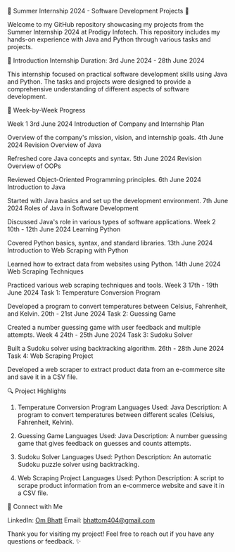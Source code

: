 🌟 Summer Internship 2024 - Software Development Projects 🌟

Welcome to my GitHub repository showcasing my projects from the Summer Internship 2024 at Prodigy Infotech. This repository includes my hands-on experience with Java and Python through various tasks and projects.

🚀 Introduction
Internship Duration: 3rd June 2024 - 28th June 2024

This internship focused on practical software development skills using Java and Python. The tasks and projects were designed to provide a comprehensive understanding of different aspects of software development.

📝 Week-by-Week Progress

Week 1
3rd June 2024
Introduction of Company and Internship Plan

Overview of the company's mission, vision, and internship goals.
4th June 2024
Revision Overview of Java

Refreshed core Java concepts and syntax.
5th June 2024
Revision Overview of OOPs

Reviewed Object-Oriented Programming principles.
6th June 2024
Introduction to Java

Started with Java basics and set up the development environment.
7th June 2024
Roles of Java in Software Development

Discussed Java's role in various types of software applications.
Week 2
10th - 12th June 2024
Learning Python

Covered Python basics, syntax, and standard libraries.
13th June 2024
Introduction to Web Scraping with Python

Learned how to extract data from websites using Python.
14th June 2024
Web Scraping Techniques

Practiced various web scraping techniques and tools.
Week 3
17th - 19th June 2024
Task 1: Temperature Conversion Program

Developed a program to convert temperatures between Celsius, Fahrenheit, and Kelvin.
20th - 21st June 2024
Task 2: Guessing Game

Created a number guessing game with user feedback and multiple attempts.
Week 4
24th - 25th June 2024
Task 3: Sudoku Solver

Built a Sudoku solver using backtracking algorithm.
26th - 28th June 2024
Task 4: Web Scraping Project

Developed a web scraper to extract product data from an e-commerce site and save it in a CSV file.

🔍 Project Highlights
1. Temperature Conversion Program
Languages Used: Java
Description: A program to convert temperatures between different scales (Celsius, Fahrenheit, Kelvin).

2. Guessing Game
Languages Used: Java
Description: A number guessing game that gives feedback on guesses and counts attempts.

3. Sudoku Solver
Languages Used: Python
Description: An automatic Sudoku puzzle solver using backtracking.

4. Web Scraping Project
Languages Used: Python
Description: A script to scrape product information from an e-commerce website and save it in a CSV file.

🤝 Connect with Me

LinkedIn: [Om Bhatt](https://www.linkedin.com/in/om-bhatt-9587a9230/)
Email: [bhattom404@gmail.com](mailto:bhattom404@gmail.com)

Thank you for visiting my project! Feel free to reach out if you have any questions or feedback. ✨

